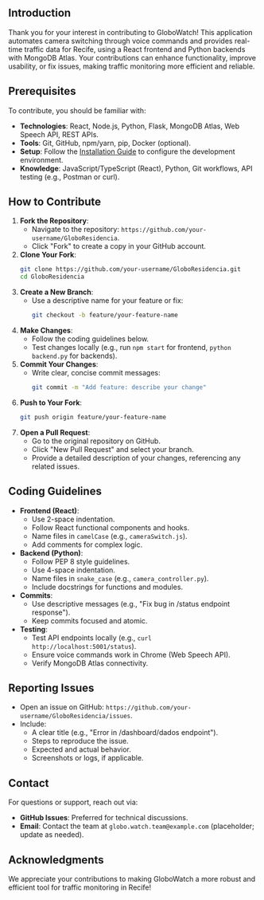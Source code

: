 ## Introduction
Thank you for your interest in contributing to GloboWatch! This application automates camera switching through voice commands and provides real-time traffic data for Recife, using a React frontend and Python backends with MongoDB Atlas. Your contributions can enhance functionality, improve usability, or fix issues, making traffic monitoring more efficient and reliable.

## Prerequisites
To contribute, you should be familiar with:
- **Technologies**: React, Node.js, Python, Flask, MongoDB Atlas, Web Speech API, REST APIs.
- **Tools**: Git, GitHub, npm/yarn, pip, Docker (optional).
- **Setup**: Follow the [Installation Guide](installation.md) to configure the development environment.
- **Knowledge**: JavaScript/TypeScript (React), Python, Git workflows, API testing (e.g., Postman or curl).

## How to Contribute
1. **Fork the Repository**:
   - Navigate to the repository: `https://github.com/your-username/GloboResidencia`.
   - Click "Fork" to create a copy in your GitHub account.
2. **Clone Your Fork**:
   ```bash
   git clone https://github.com/your-username/GloboResidencia.git
   cd GloboResidencia
   ```
3. **Create a New Branch**:
   - Use a descriptive name for your feature or fix:
     ```bash
     git checkout -b feature/your-feature-name
     ```
4. **Make Changes**:
   - Follow the coding guidelines below.
   - Test changes locally (e.g., run `npm start` for frontend, `python backend.py` for backends).
5. **Commit Your Changes**:
   - Write clear, concise commit messages:
     ```bash
     git commit -m "Add feature: describe your change"
     ```
6. **Push to Your Fork**:
   ```bash
   git push origin feature/your-feature-name
   ```
7. **Open a Pull Request**:
   - Go to the original repository on GitHub.
   - Click "New Pull Request" and select your branch.
   - Provide a detailed description of your changes, referencing any related issues.

## Coding Guidelines
- **Frontend (React)**:
  - Use 2-space indentation.
  - Follow React functional components and hooks.
  - Name files in `camelCase` (e.g., `cameraSwitch.js`).
  - Add comments for complex logic.
- **Backend (Python)**:
  - Follow PEP 8 style guidelines.
  - Use 4-space indentation.
  - Name files in `snake_case` (e.g., `camera_controller.py`).
  - Include docstrings for functions and modules.
- **Commits**:
  - Use descriptive messages (e.g., "Fix bug in /status endpoint response").
  - Keep commits focused and atomic.
- **Testing**:
  - Test API endpoints locally (e.g., `curl http://localhost:5001/status`).
  - Ensure voice commands work in Chrome (Web Speech API).
  - Verify MongoDB Atlas connectivity.

## Reporting Issues
- Open an issue on GitHub: `https://github.com/your-username/GloboResidencia/issues`.
- Include:
  - A clear title (e.g., "Error in /dashboard/dados endpoint").
  - Steps to reproduce the issue.
  - Expected and actual behavior.
  - Screenshots or logs, if applicable.

## Contact
For questions or support, reach out via:
- **GitHub Issues**: Preferred for technical discussions.
- **Email**: Contact the team at `globo.watch.team@example.com` (placeholder; update as needed).

## Acknowledgments
We appreciate your contributions to making GloboWatch a more robust and efficient tool for traffic monitoring in Recife!